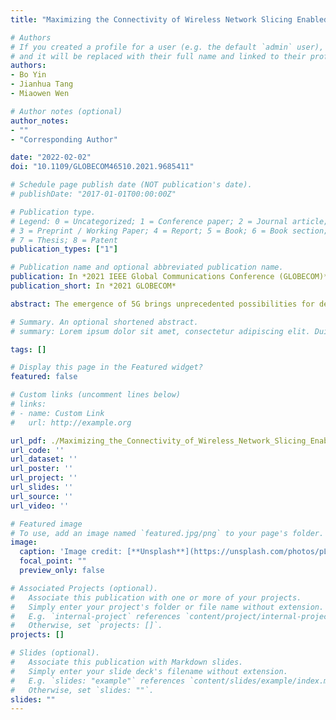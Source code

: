 ```yaml
---
title: "Maximizing the Connectivity of Wireless Network Slicing Enabled Industrial Internet-of-Things"

# Authors
# If you created a profile for a user (e.g. the default `admin` user), write the username (folder name) here 
# and it will be replaced with their full name and linked to their profile.
authors:
- Bo Yin
- Jianhua Tang
- Miaowen Wen

# Author notes (optional)
author_notes:
- ""
- "Corresponding Author"

date: "2022-02-02"
doi: "10.1109/GLOBECOM46510.2021.9685411"

# Schedule page publish date (NOT publication's date).
# publishDate: "2017-01-01T00:00:00Z"

# Publication type.
# Legend: 0 = Uncategorized; 1 = Conference paper; 2 = Journal article;
# 3 = Preprint / Working Paper; 4 = Report; 5 = Book; 6 = Book section;
# 7 = Thesis; 8 = Patent
publication_types: ["1"]

# Publication name and optional abbreviated publication name.
publication: In *2021 IEEE Global Communications Conference (GLOBECOM)*
publication_short: In *2021 GLOBECOM*

abstract: The emergence of 5G brings unprecedented possibilities for deploying the anticipated Industrial Internet of Things (IIoT). To achieve high density connectivity with multiple services in 5G empowered IIoT, we consider the non-orthogonal network slicing in this work. In particular, we jointly utilize network slicing to incorporate two different types of services and exploit non-orthogonal multiple access (NOMA) to maximize the number of total devices that can be accessed to the system. We formulate the connectivity maximization problem as a mixed-integer nonlinear programming (MINLP) by jointly optimizing the transmit power and device-subcarrier association. To tackle the intractable MINLP, we first transform it into a mixed-integer linear programming (MILP) and then reduce the MILP by devising a simple but effective transmit power allocation scheme. Thereafter, we propose a low-complexity best-effort pairing (BEP) algorithm to solve the reduced MILP. By comprehensive simulations, we find that our proposed BEP significantly outperforms the benchmark schemes.

# Summary. An optional shortened abstract.
# summary: Lorem ipsum dolor sit amet, consectetur adipiscing elit. Duis posuere tellus ac convallis placerat. Proin tincidunt magna sed ex sollicitudin condimentum.

tags: []

# Display this page in the Featured widget?
featured: false

# Custom links (uncomment lines below)
# links:
# - name: Custom Link
#   url: http://example.org

url_pdf: ./Maximizing_the_Connectivity_of_Wireless_Network_Slicing_Enabled_Industrial_Internet-of-Things.pdf
url_code: ''
url_dataset: ''
url_poster: ''
url_project: ''
url_slides: ''
url_source: ''
url_video: ''

# Featured image
# To use, add an image named `featured.jpg/png` to your page's folder. 
image:
  caption: 'Image credit: [**Unsplash**](https://unsplash.com/photos/pLCdAaMFLTE)'
  focal_point: ""
  preview_only: false

# Associated Projects (optional).
#   Associate this publication with one or more of your projects.
#   Simply enter your project's folder or file name without extension.
#   E.g. `internal-project` references `content/project/internal-project/index.md`.
#   Otherwise, set `projects: []`.
projects: []

# Slides (optional).
#   Associate this publication with Markdown slides.
#   Simply enter your slide deck's filename without extension.
#   E.g. `slides: "example"` references `content/slides/example/index.md`.
#   Otherwise, set `slides: ""`.
slides: ""
---
```

